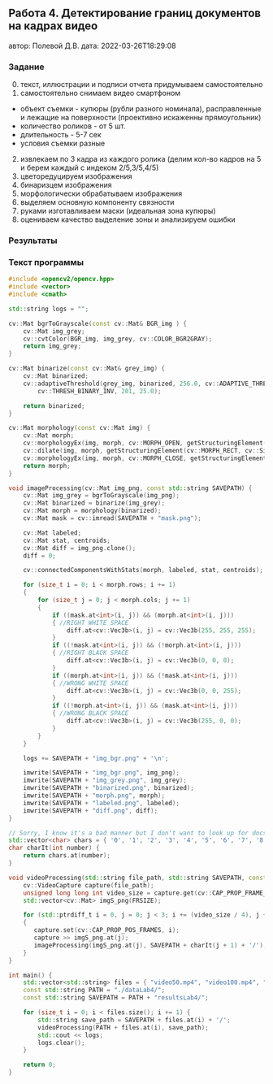 ## Работа 4. Детектирование границ документов на кадрах видео
автор: Полевой Д.В.
дата: 2022-03-26T18:29:08

### Задание
0. текст, иллюстрации и подписи отчета придумываем самостоятельно
1. самостоятельно снимаем видео смартфоном
- объект съемки - купюры (рубли разного номинала), расправленные и лежащие на поверхности (проективно искаженны прямоугольник)
- количество роликов - от 5 шт.
- длительность - 5-7 сек
- условия съемки разные
2. извлекаем по 3 кадра из каждого ролика (делим кол-во кадров на 5 и берем каждый с индеком 2/5,3/5,4/5)
3. цветоредуцируем изображения
4. бинаризцем изображения
5. морфологически обрабатываем изображения
6. выделяем основную компоненту связности
7. руками изготавливаем маски (идеальная зона купюры)
8. оцениваем качество выделение зоны и анализируем ошибки

### Результаты

### Текст программы

```cpp
#include <opencv2/opencv.hpp>
#include <vector>
#include <cmath>

std::string logs = "";

cv::Mat bgrToGrayscale(const cv::Mat& BGR_img ) {
    cv::Mat img_grey;
    cv::cvtColor(BGR_img, img_grey, cv::COLOR_BGR2GRAY);
    return img_grey;
}

cv::Mat binarize(const cv::Mat& grey_img) {
    cv::Mat binarized;
    cv::adaptiveThreshold(grey_img, binarized, 256.0, cv::ADAPTIVE_THRESH_MEAN_C,
        cv::THRESH_BINARY_INV, 201, 25.0);

    return binarized;
}

cv::Mat morphology(const cv::Mat img) {
    cv::Mat morph;
    cv::morphologyEx(img, morph, cv::MORPH_OPEN, getStructuringElement(cv::MORPH_RECT, cv::Size(50, 50)));
    cv::dilate(img, morph, getStructuringElement(cv::MORPH_RECT, cv::Size(25, 25)));
    cv::morphologyEx(img, morph, cv::MORPH_CLOSE, getStructuringElement(cv::MORPH_RECT, cv::Size(100, 100)));
    return morph;
}

void imageProcessing(cv::Mat img_png, const std::string SAVEPATH) {
    cv::Mat img_grey = bgrToGrayscale(img_png);
    cv::Mat binarized = binarize(img_grey);
    cv::Mat morph = morphology(binarized);
    cv::Mat mask = cv::imread(SAVEPATH + "mask.png");

    cv::Mat labeled;
    cv::Mat stat, centroids;
    cv::Mat diff = img_png.clone();
    diff = 0;

    cv::connectedComponentsWithStats(morph, labeled, stat, centroids);

    for (size_t i = 0; i < morph.rows; i += 1)
    {
        for (size_t j = 0; j < morph.cols; j += 1)
        {
            if ((mask.at<int>(i, j)) && (morph.at<int>(i, j)))
            { //RIGHT WHITE SPACE
                diff.at<cv::Vec3b>(i, j) = cv::Vec3b(255, 255, 255);
            }
            if ((!mask.at<int>(i, j)) && (!morph.at<int>(i, j)))
            { //RIGHT BLACK SPACE
                diff.at<cv::Vec3b>(i, j) = cv::Vec3b(0, 0, 0);
            }
            if ((morph.at<int>(i, j)) && (!mask.at<int>(i, j)))
            { //WRONG WHITE SPACE
                diff.at<cv::Vec3b>(i, j) = cv::Vec3b(0, 0, 255);
            }
            if ((!morph.at<int>(i, j)) && (mask.at<int>(i, j)))
            { //WRONG BLACK SPACE
                diff.at<cv::Vec3b>(i, j) = cv::Vec3b(255, 0, 0);
            }
        }
    }

    logs += SAVEPATH + "img_bgr.png" + '\n';

    imwrite(SAVEPATH + "img_bgr.png", img_png);
    imwrite(SAVEPATH + "img_grey.png", img_grey);
    imwrite(SAVEPATH + "binarized.png", binarized);
    imwrite(SAVEPATH + "morph.png", morph);
    imwrite(SAVEPATH + "labeled.png", labeled);
    imwrite(SAVEPATH + "diff.png", diff);
}

// Sorry, I know it's a bad manner but I don't want to look up for docs for this...
std::vector<char> chars = { '0', '1', '2', '3', '4', '5', '6', '7', '8', '9' };
char charIt(int number) {
    return chars.at(number);
}

void videoProcessing(std::string file_path, std::string SAVEPATH, const std::ptrdiff_t FRSIZE = 3) {
    cv::VideoCapture capture(file_path);
    unsigned long long int video_size = capture.get(cv::CAP_PROP_FRAME_COUNT);
    std::vector<cv::Mat> imgS_png(FRSIZE);

    for (std::ptrdiff_t i = 0, j = 0; j < 3; i += (video_size / 4), j += 1)
    {
       capture.set(cv::CAP_PROP_POS_FRAMES, i);
       capture >> imgS_png.at(j);
       imageProcessing(imgS_png.at(j), SAVEPATH + charIt(j + 1) + '/');
    }
}

int main() {
    std::vector<std::string> files = { "video50.mp4", "video100.mp4", "video500.mp4", "video1000.mp4", "video5000.mp4" };
    const std::string PATH = "./dataLab4/";
    const std::string SAVEPATH = PATH + "resultsLab4/";

    for (size_t i = 0; i < files.size(); i += 1) {
        std::string save_path = SAVEPATH + files.at(i) + '/';
        videoProcessing(PATH + files.at(i), save_path);
        std::cout << logs;
        logs.clear();
    }

    return 0;
}
```
